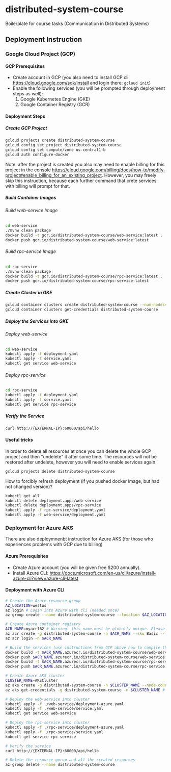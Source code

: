 # distributed-system-course

Boilerplate for course tasks (Communication in Distributed Systems)

## Deployment Instruction

### Google Cloud Project (GCP)

#### GCP Prerequisites

* Create account in GCP (you also need to install GCP cli <https://cloud.google.com/sdk/install> and login there: `gcloud init`)
* Enable the following services (you will be prompted through deployment steps as well):
    1. Google Kubernetes Engine (GKE)
    1. Google Container Registry (GCR)

#### Deployment Steps

##### Create GCP Project

```sh
gcloud projects create distributed-system-course
gcloud config set project distributed-system-course
gcloud config set compute/zone us-central1-b
gcloud auth configure-docker
```

Note: after the project is created you also may need to enable billing for this project in the console <https://cloud.google.com/billing/docs/how-to/modify-project#enable_billing_for_an_existing_project>. However, you may freely skip this instruction, because each further command that crete services with billing will prompt for that.

##### Build Container Images

###### Build web-service Image

```sh
cd web-service
./mvnw clean package
docker build -t gcr.io/distributed-system-course/web-service:latest .
docker push gcr.io/distributed-system-course/web-service:latest
```

###### Build rpc-service Image

```sh
cd rpc-service
./mvnw clean package
docker build -t gcr.io/distributed-system-course/rpc-service:latest .
docker push gcr.io/distributed-system-course/rpc-service:latest
```

##### Create Cluster in GKE

```sh
gcloud container clusters create distributed-system-course --num-nodes=3
gcloud container clusters get-credentials distributed-system-course
```

##### Deploy the Services into GKE

###### Deploy web-service

```sh
cd web-service
kubectl apply -f deployment.yaml
kubectl apply -f service.yaml
kubectl get service web-service
```

###### Deploy rpc-service

```sh
cd rpc-service
kubectl apply -f deployment.yaml
kubectl apply -f service.yaml
kubectl get service rpc-service
```

##### Verify the Service

```sh
curl http://{EXTERNAL-IP}:60000/api/hello
```

#### Useful tricks

In order to delete all resources at once you can delete the whole GCP project and then "undelete" it after some time.
The resources will not be restored after undelete, however you will need to enable services again.

```sh
gcloud projects delete distributed-system-course
```

How to forcibly refresh deployment (if you pushed docker image, but had not changed version)?

```sh
kubectl get all
kubectl delete deployment.apps/web-service
kubectl delete deployment.apps/rpc-service
kubectl apply -f rpc-service/deployment.yaml
kubectl apply -f web-service/deployment.yaml
```

### Deployment for Azure AKS

There are also deploymnenbt instruction for Azure AKS (for those who experiences problems with GCP due to billing)

#### Azure Prerequisites

* Create Azure account (you will be given free $200 annually).
* Install Azure CLI: <https://docs.microsoft.com/en-us/cli/azure/install-azure-cli?view=azure-cli-latest>

#### Deployment with Azure CLI

```sh
# Create the Azure resource group
AZ_LOCATION=westus
az login # Login into Azure with cli (needed once)
az group create --name distributed-system-course --location $AZ_LOCATION

# Create Azure container registry
ACR_NAME=myacr162 # Warning: this name must be globally unique. Please use your own!
az acr create -g distributed-system-course -n $ACR_NAME --sku Basic --location $AZ_LOCATION
az acr login -n $ACR_NAME

# Build the services (use instructions from GCP above how to compile these services with maven)
docker build -t $ACR_NAME.azurecr.io/distributed-system-course/web-service:latest ./web-service/
docker push $ACR_NAME.azurecr.io/distributed-system-course/web-service:latest
docker build -t $ACR_NAME.azurecr.io/distributed-system-course/rpc-service:latest ./rpc-service/
docker push $ACR_NAME.azurecr.io/distributed-system-course/rpc-service:latest

# Create Azure AKS cluster
CLUSTER_NAME=AKSCluster
az aks create -g distributed-system-course -n $CLUSTER_NAME --node-count 3 --generate-ssh-keys --attach-acr $ACR_NAME
az aks get-credentials -g distributed-system-course -n $CLUSTER_NAME # this will also update and re-purpose your kube config to the Azure AKS cluster

# Deploy the web-service into cluster
kubectl apply -f ./web-service/deployment-azure.yaml
kubectl apply -f ./web-service/service.yaml
kubectl get service web-service

# Deploy the rpc-service into cluster
kubectl apply -f ./rpc-service/deployment-azure.yaml
kubectl apply -f ./rpc-service/service.yaml
kubectl get service rpc-service

# Verify the service
curl http://{EXTERNAL-IP}:60000/api/hello

# Delete the resource gorup and all the created resources
az group delete --name distributed-system-course
```
